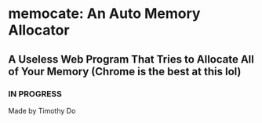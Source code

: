 # memocate: An Auto Memory Allocator
## A Useless Web Program That Tries to Allocate All of Your Memory (Chrome is the best at this lol)
### IN PROGRESS
Made by Timothy Do
